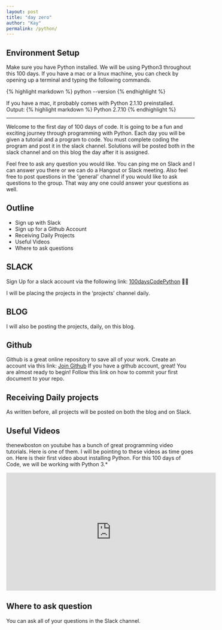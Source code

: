 ```yaml
---
layout: post
title: "day zero"
author: "Kay"
permalink: /python/
---
```


## Environment Setup

Make sure you have Python installed. We will be using Python3 throughout this 100 days. If you have a mac or a linux machine, you can check by opening up a terminal and typing the following commands.

{% highlight markdown %}
  python --version
{% endhighlight %}

If you have a mac, it probably comes with Python 2.1.10 preinstalled.<br/>
Output:
{% highlight markdown %}
  Python 2.7.10
{% endhighlight %}



--------------------------------------------------------------------
Welcome to the first day of 100 days of code. It is going to be a fun and exciting journey through programming with Python. Each day you will be given a tutorial and a program to code. You must complete coding the program and post it in the slack channel. Solutions will be posted both in the slack channel and on this blog the day after it is assigned.

Feel free to ask any question you would like. You can ping me on Slack and I can answer you there or we can do a Hangout or Slack meeting. Also feel free to post questions in the 'general' channel if you would like to ask questions to the group. That way any one could answer your questions as well.

## Outline
- Sign up with Slack
- Sign up for a Github Account
- Receiving Daily Projects
- Useful Videos
- Where to ask questions

## SLACK
Sign Up for a slack account via the following link: [100daysCodePython](https://100dayscodepython.slack.com/messages/CAETU36H2/) 👍🏼

I will be placing the projects in the ‘projects’ channel daily.

## BLOG
I will also be posting the projects, daily, on this blog.

## Github
Github is a great online repository to save all of your work. Create an account via this link: [Join Github](https://github.com/join?source=header-home)
If you have a github account, great! You are almost ready to begin! Follow this link on how to commit your first document to your repo.

## Receiving Daily projects
As written before, all projects will be posted on both the blog and on Slack.

## Useful Videos
thenewboston on youtube has a bunch of great programming video tutorials. Here is one of them. I will be pointing to these videos as time goes on. Here is their first video about installing Python. For this 100 days of Code, we will be working with Python 3.*

<center><iframe width="560" height="315" src="https://www.youtube.com/embed/HBxCHonP6Ro?rel=0" frameborder="0" allow="autoplay; encrypted-media" allowfullscreen></iframe></center>

## Where to ask question
You can ask all of your questions in the Slack channel.
